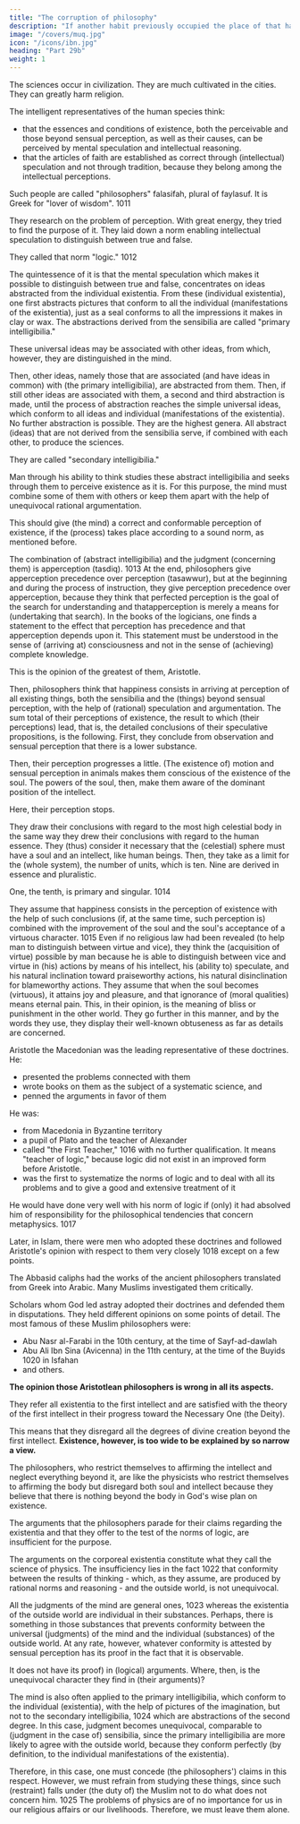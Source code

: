 ```yaml
---
title: "The corruption of philosophy"
description: "If another habit previously occupied the place of that habit, the subsequent habit has not enough room to develop"
image: "/covers/muq.jpg"
icon: "/icons/ibn.jpg"
heading: "Part 29b"
weight: 1
---
```



<!-- This and the following (two) sections are important.  -->

The sciences <!-- (of philosophy, astrology, and alchemy) --> occur in civilization. They are much cultivated in the cities. They can greatly harm religion. <!-- Therefore, it is necessary that we make it clear what they are about and that we reveal what the right attitude concerning them (should be). -->

The intelligent representatives of the human species think:
- that the essences and conditions of existence, both the perceivable and those beyond sensual perception, as well as their causes, can be perceived by mental speculation and intellectual reasoning. 
- that the articles of faith are established as correct through (intellectual) speculation and not through tradition, because they belong among the intellectual perceptions. 

Such people are called "philosophers" falasifah, plural of faylasuf. It is Greek for "lover of wisdom". 1011

They research on the problem of perception. With great energy, they tried to find the purpose of it. They laid down a norm enabling intellectual speculation to distinguish between true and false. 

They called that norm "logic." 1012

The quintessence of it is that the mental speculation which makes it possible to distinguish between true and false, concentrates on ideas abstracted from the individual existentia. From these (individual existentia), one first abstracts pictures that conform to all the individual (manifestations of the existentia), just as a seal conforms to all the impressions it makes in clay or wax. The abstractions derived from the sensibilia are called "primary intelligibilia." 

These universal ideas may be associated with other ideas, from which, however, they are distinguished in the mind. 

Then, other ideas, namely those that are associated (and have ideas in common) with (the primary intelligibilia), are abstracted from them. Then, if still other ideas are associated with them, a second and third abstraction is made, until
the process of abstraction reaches the simple universal ideas, which conform to all ideas and individual (manifestations of the existentia). No further abstraction is possible. They are the highest genera. All abstract (ideas) that are not derived from the sensibilia serve, if combined with each other, to produce the sciences. 

They are called "secondary intelligibilia."

Man through his ability to think studies these abstract intelligibilia and seeks through them to perceive existence as it is. For this purpose, the mind must combine some of them with others or keep them apart with the help of unequivocal rational argumentation. 

This should give (the mind) a correct and conformable perception of existence, if the (process) takes place according to a sound norm, as mentioned before.

The combination of (abstract intelligibilia) and the judgment (concerning them) is apperception (tasdiq). 1013 At the end, philosophers give apperception precedence over perception (tasawwur), but at the beginning and during the process
of instruction, they give perception precedence over apperception, because they think that perfected perception is the goal of the search for understanding and thatapperception is merely a means for (undertaking that search). In the books of the
logicians, one finds a statement to the effect that perception has precedence and that apperception depends upon it. This statement must be understood in the sense of (arriving at) consciousness and not in the sense of (achieving) complete knowledge. 

This is the opinion of the greatest of them, Aristotle.

Then, philosophers think that happiness consists in arriving at perception of all existing things, both the sensibilia and the (things) beyond sensual perception, with the help of (rational) speculation and argumentation. The sum total of their
perceptions of existence, the result to which (their perceptions) lead, that is, the detailed conclusions of their speculative propositions, is the following. First, they conclude from observation and sensual perception that there is a lower substance. 

Then, their perception progresses a little. (The existence of) motion and sensual perception in animals makes them conscious of the existence of the soul. The powers of the soul, then, make them aware of the dominant position of the intellect.

Here, their perception stops. 

They draw their conclusions with regard to the most high celestial body in the same way they drew their conclusions with regard to the human essence. They (thus) consider it necessary that the (celestial) sphere must have a soul and an intellect, like human beings. Then, they take as a limit for the (whole system), the number of units, which is ten. Nine are derived in essence and pluralistic. 

One, the tenth, is primary and singular. 1014

They assume that happiness consists in the perception of existence with the help of such conclusions (if, at the same time, such perception is) combined with the improvement of the soul and the soul's acceptance of a virtuous character. 1015 Even
if no religious law had been revealed (to help man to distinguish between virtue and vice), they think the (acquisition of virtue) possible by man because he is able to distinguish between vice and virtue in (his) actions by means of his intellect, his (ability to) speculate, and his natural inclination toward praiseworthy actions, his natural disinclination for blameworthy actions. They assume that when the soul becomes (virtuous), it attains joy and pleasure, and that ignorance of (moral qualities) means eternal pain. This, in their opinion, is the meaning of bliss or punishment in the other world. They go further in this manner, and by the words they use, they display their well-known obtuseness as far as details are concerned.



Aristotle the Macedonian was the leading representative of these doctrines. He:
- presented the problems connected with them
- wrote books on them as the subject of a systematic science, and
- penned the arguments in favor of them

He was:
- from Macedonia in Byzantine territory
- a pupil of Plato and the teacher of Alexander
- called "the First Teacher," 1016 with no further qualification. It means "teacher of logic," because logic did not exist in an improved form before Aristotle.
- was the first to systematize the norms of logic and to deal with all its problems and to give a good and extensive treatment of it

He would have done very well with his norm of logic if (only) it had absolved him of responsibility for the philosophical tendencies that concern metaphysics. 1017

Later, in Islam, there were men who adopted these doctrines and followed Aristotle's opinion with respect to them very closely 1018 except on a few points.


The Abbasid caliphs had the works of the ancient philosophers translated from Greek into Arabic. Many Muslims investigated them critically. 

Scholars whom God led astray adopted their doctrines and defended them in disputations. They held different opinions on some points of detail. The most famous of these Muslim philosophers were:
- Abu Nasr al-Farabi in the 10th century, at the time of Sayf-ad-dawlah
- Abu Ali Ibn Sina (Avicenna) in the 11th century, at the time of the Buyids 1020 in Isfahan
- and others.

**The opinion those Aristotlean philosophers is wrong in all its aspects.** 

They refer all existentia to the first intellect and are satisfied with the theory of the first intellect in their progress toward the Necessary One (the Deity). 

This means that they disregard all the degrees of divine creation beyond the first intellect. **Existence, however, is too wide to be explained by so narrow a view.** 

The philosophers, who restrict themselves to affirming the intellect and neglect everything beyond it, are like the  physicists who restrict themselves to affirming the body but disregard both soul and intellect because they believe that there is nothing beyond the body in God's wise plan on existence.

The arguments that the philosophers parade for their claims regarding the existentia and that they offer to the test of the norms of logic, are insufficient for the purpose.

The arguments on the corporeal existentia constitute what they call the science of physics. The insufficiency lies in the fact 1022 that conformity between the results of thinking - which, as they assume, are produced by rational norms and reasoning - and the outside world, is not unequivocal.

All the judgments of the mind are general ones, 1023 whereas the existentia of the outside world are individual in their substances. Perhaps, there is something in those substances that prevents conformity between the universal (judgments) of the mind and the individual (substances) of the outside world. At any rate, however, whatever conformity is attested by sensual perception has its proof in the fact that it is observable. 

It does not have its proof) in (logical) arguments. Where, then, is the unequivocal character they find in (their arguments)?

The mind is also often applied to the primary intelligibilia, which conform to the individual (existentia), with the help of pictures of the imagination, but not to the secondary intelligibilia, 1024 which are abstractions of the second degree. In this case, judgment becomes unequivocal, comparable to (judgment in the case of) sensibilia, since the primary intelligibilia are more likely to agree with the outside world, because they conform perfectly (by definition, to the individual manifestations of the existentia). 

Therefore, in this case, one must concede (the philosophers') claims in this respect. However, we must refrain from studying these things, since such (restraint) falls under (the duty of) the Muslim not to do what does not concern him. 1025 The problems of physics are of no importance for us in our religious affairs or our livelihoods. Therefore, we must leave them alone.

